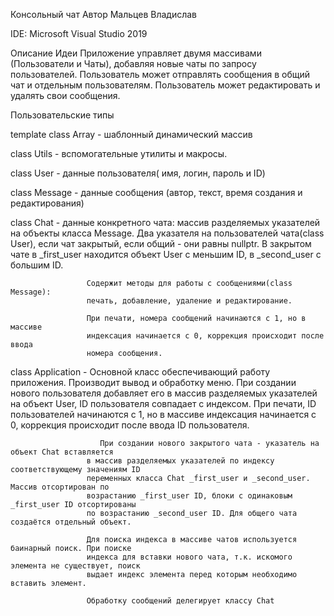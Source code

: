 Консольный чат
Автор Мальцев Владислав

IDE: Microsoft Visual Studio 2019

Описание Идеи
					Приложение управляет двумя массивами (Пользователи и Чаты),
					добавляя новые чаты по запросу пользователей. Пользователь
					может отправлять сообщения в общий чат и отдельным пользователям.
					Пользователь может редактировать и удалять свои сообщения.

Пользовательские типы

template <typename T>
class Array     -    шаблонный динамический массив

class Utils     -    вспомогательные утилиты и макросы.

class User      -    данные пользователя( имя, логин, пароль и ID)

class Message   -    данные сообщения (автор, текст, время создания и редактирования)

class Chat      -    данные конкретного чата: 
             	     массив разделяемых указателей на объекты класса Message.
              	     Два указателя на пользователей чата(class User), если чат закрытый,
				     если общий - они равны nullptr. В закрытом чате в _first_user 
				     находится объект User с меньшим ID, в _second_user с большим ID.
			   
	         	     Содержит методы для работы с сообщениями(class Message):
			         печать, добавление, удаление и редактирование.
				 
				     При печати, номера сообщений начинаются с 1, но в массиве 
				     индексация начинается с 0, коррекция происходит после ввода
				     номера сообщения.

class Application -  Основной класс обеспечивающий работу приложения.
					     Производит вывод и обработку меню.
                     При создании нового пользователя добавляет его в массив разделяемых
					 указателей на объект User, ID пользователя совпадает с индексом.
                     При печати, ID пользователей начинаются с 1, но в массиве индексация
					 начинается с 0, коррекция происходит после ввода ID пользователя.
					
					    При	создании нового закрытого чата - указатель на объект Chat вставляется
					 в массив разделяемых указателей по индексу соответствующему значениям ID
					 переменных класса Chat _first_user и _second_user. Массив отсортирован по
					 возрастанию _first_user ID, блоки с одинаковым _first_user ID отсортированы
					 по возрастанию _second_user ID. Для общего чата создаётся отдельный объект.
					 
					 Для поиска индекса в массиве чатов используется баинарный поиск. При поиске
					 индекса для вставки нового чата, т.к. искомого элемента не существует, поиск
					 выдает индекс элемента перед которым необходимо вставить элемент.
					 
					 Обработку сообщений делегирует классу Chat 




